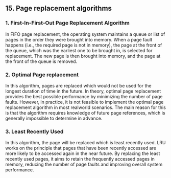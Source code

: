 ## 15. Page replacement algorithms

### 1. First-In-First-Out Page Replacement Algorithm
In FIFO page replacement, the operating system maintains a queue or list of
pages in the order they were brought into memory. When a page fault
happens (i.e., the required page is not in memory), the page at the front of
the queue, which was the earliest one to be brought in, is selected for
replacement. The new page is then brought into memory, and the page at the
front of the queue is removed.

### 2. Optimal Page replacement
In this algorithm, pages are replaced which would not be used for the longest
duration of time in the future.
In theory, optimal page replacement provides the best possible performance
by minimizing the number of page faults. However, in practice, it is not
feasible to implement the optimal page replacement algorithm in most realworld scenarios. The main reason for this is that the algorithm requires
knowledge of future page references, which is generally impossible to
determine in advance.

### 3. Least Recently Used
In this algorithm, the page will be replaced which is least recently used.
LRU works on the principle that pages that have been recently accessed are
more likely to be accessed again in the near future. By replacing the least
recently used pages, it aims to retain the frequently accessed pages in
memory, reducing the number of page faults and improving overall system
performance.
